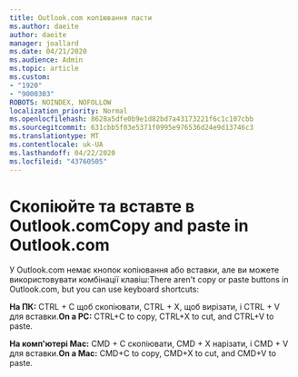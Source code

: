 ```yaml
---
title: Outlook.com копіювання пасти
ms.author: daeite
author: daeite
manager: joallard
ms.date: 04/21/2020
ms.audience: Admin
ms.topic: article
ms.custom:
- "1920"
- "9000303"
ROBOTS: NOINDEX, NOFOLLOW
localization_priority: Normal
ms.openlocfilehash: 8628a5dfe0b9e1d82bd7a43173221f6c1c107cbb
ms.sourcegitcommit: 631cbb5f03e5371f0995e976536d24e9d13746c3
ms.translationtype: MT
ms.contentlocale: uk-UA
ms.lasthandoff: 04/22/2020
ms.locfileid: "43760505"
---
```

# <a name="copy-and-paste-in-outlookcom"></a><span data-ttu-id="8360f-102">Скопіюйте та вставте в Outlook.com</span><span class="sxs-lookup"><span data-stu-id="8360f-102">Copy and paste in Outlook.com</span></span>

<span data-ttu-id="8360f-103">У Outlook.com немає кнопок копіювання або вставки, але ви можете використовувати комбінації клавіш:</span><span class="sxs-lookup"><span data-stu-id="8360f-103">There aren't copy or paste buttons in Outlook.com, but you can use keyboard shortcuts:</span></span>

<span data-ttu-id="8360f-104">**На ПК:** CTRL + C щоб скопіювати, CTRL + X, щоб вирізати, і CTRL + V для вставки.</span><span class="sxs-lookup"><span data-stu-id="8360f-104">**On a PC:** CTRL+C to copy, CTRL+X to cut, and CTRL+V to paste.</span></span>

<span data-ttu-id="8360f-105">**На комп'ютері Mac:** CMD + C скопіювати, CMD + X нарізати, і CMD + V для вставки.</span><span class="sxs-lookup"><span data-stu-id="8360f-105">**On a Mac:** CMD+C to copy, CMD+X to cut, and CMD+V to paste.</span></span>